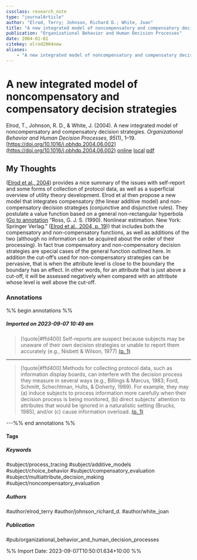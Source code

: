 ```yaml
---
cssclass: research_note
type: "journalArticle"
author: "Elrod, Terry; Johnson, Richard D.; White, Joan"
title: "A new integrated model of noncompensatory and compensatory decision strategies"
publication: "Organizational Behavior and Human Decision Processes"
date: 2004-01-01
citekey: elrod2004new
aliases: 
    - "A new integrated model of noncompensatory and compensatory decision strategies"
---
```


# A new integrated model of noncompensatory and compensatory decision strategies

Elrod, T., Johnson, R. D., & White, J. (2004). A new integrated model of noncompensatory and compensatory decision strategies. _Organizational Behavior and Human Decision Processes_, _95_(1), 1–19. [https://doi.org/10.1016/j.obhdp.2004.06.002](https://doi.org/10.1016/j.obhdp.2004.06.002)
[online](http://zotero.org/users/local/kZl3QdXV/items/R8XLJZKN) [local](zotero://select/library/items/R8XLJZKN) [pdf](file:///home/gjc216/Zotero/storage/E8FAJLNU/1-s2.0-S0749597804000573-main.pdf)
 
## My Thoughts

([Elrod et al., 2004](zotero://select/library/items/R8XLJZKN)) provides a nice summary of the issues with self-report and some forms of collection of protocol data, as well as a superficial overview of utility theory development. Elrod et al then propose a new model that integrates compensatory (the linear additive model) and non-compensatory decision strategies (conjunctive and disjunctive rules). They postulate a value function based on a general non-rectangular hyperbola ([Go to annotation](zotero://open-pdf/library/items/E8FAJLNU?page=19&annotation=undefined) “Ross, G. J. S. (1990). Nonlinear estimation. New York: Springer Verlag.” ([Elrod et al., 2004, p. 19](zotero://select/library/items/R8XLJZKN))) that includes both the compensatory and non-compensatory functions, as well as additions of the two (although no information can be acquired about the order of their processing). In fact true compensatory and non-compensatory decision strategies are special cases of the general function outlined here. In addition the cut-off’s used for non-compensatory strategies can be pervasive, that is when the attribute level is close to the boundary the boundary has an effect. In other words, for an attribute that is just above a cut-off, it will be assessed negatively when compared with an attribute whose level is well above the cut-off.

### Annotations

%% begin annotations %%
##### Imported on 2023-09-07 10:49 am
>[!quote|#ffd400]
>Self-reports are suspect because subjects may be unaware of their own decision strategies or unable to report them accurately (e.g., Nisbett & Wilson, 1977) [(p. 1)](zotero://open-pdf/library/items/E8FAJLNU?page=1&annotation=FJXS7J2F)

---
>[!quote|#ffd400]
>Methods for collecting protocol data, such as information display boards, can interfere with the decision process they measure in several ways (e.g., Billings & Marcus, 1983; Ford, Schmitt, Schechtman, Hults, & Doherty, 1989). For example, they may (a) induce subjects to process information more carefully when their decision process is being monitored, (b) direct subjects’ attention to attributes that would be ignored in a naturalistic setting (Brucks, 1985), and/or (c) cause information overload. [(p. 1)](zotero://open-pdf/library/items/E8FAJLNU?page=1&annotation=6LZDPADD)

---%% end annotations %%

#### Tags
##### Keywords

#subject/process_tracing #subject/additive_models #subject/choice_behavior #subject/compensatory_evaluation #subject/multiattribute_decision_making #subject/noncompensatory_evaluation

##### Authors

#author/elrod_terry #author/johnson_richard_d. #author/white_joan

##### Publication

#pub/organizational_behavior_and_human_decision_processes


%% Import Date: 2023-09-07T10:50:01.634+10:00 %%
